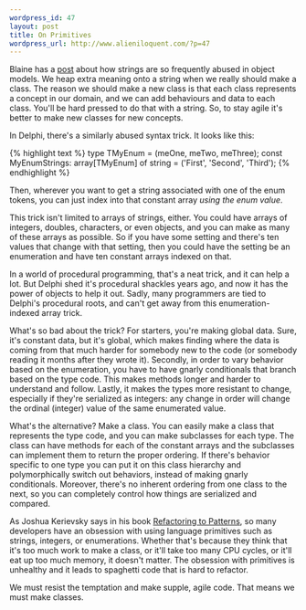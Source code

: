 ```yaml
--- 
wordpress_id: 47
layout: post
title: On Primitives
wordpress_url: http://www.alieniloquent.com/?p=47
---
```

Blaine has a <a href="http://www.blainebuxton.com/weblog/2006/02/string-how-i-loathe-thee.html">post</a> about how strings are so frequently abused in object models.  We heap extra meaning onto a string when we really should make a class.  The reason we should make a new class is that each class represents a concept in our domain, and we can add behaviours and data to each class.  You'll be hard pressed to do that with a string.  So, to stay agile it's better to make new classes for new concepts.

In Delphi, there's a similarly abused syntax trick.  It looks like this:

{% highlight text %}
type TMyEnum = (meOne, meTwo, meThree);
const MyEnumStrings: array[TMyEnum] of string = ('First', 'Second', 'Third');
{% endhighlight %}

Then, wherever you want to get a string associated with one of the enum tokens, you can just index into that constant array <em>using the enum value</em>.

This trick isn't limited to arrays of strings, either.  You could have arrays of integers, doubles, characters, or even objects, and you can make as many of these arrays as possible.  So if you have some setting and there's ten values that change with that setting, then you could have the setting be an enumeration and have ten constant arrays indexed on that.

In a world of procedural programming, that's a neat trick, and it can help a lot.  But Delphi shed it's procedural shackles years ago, and now it has the power of objects to help it out.  Sadly, many programmers are tied to Delphi's procedural roots, and can't get away from this enumeration-indexed array trick.

What's so bad about the trick?  For starters, you're making global data.  Sure, it's constant data, but it's global, which makes finding where the data is coming from that much harder for somebody new to the code (or somebody reading it months after they wrote it).  Secondly, in order to vary behavior based on the enumeration, you have to have gnarly conditionals that branch based on the type code.  This makes methods longer and harder to understand and follow.  Lastly, it makes the types more resistant to change, especially if they're serialized as integers: any change in order will change the ordinal (integer) value of the same enumerated value.

What's the alternative?  Make a class.  You can easily make a class that represents the type code, and you can make subclasses for each type.  The class can have methods for each of the constant arrays and the subclasses can implement them to return the proper ordering.  If there's behavior specific to one type you can put it on this class hierarchy and polymorphically switch out behaviors, instead of making gnarly conditionals.  Moreover, there's no inherent ordering from one class to the next, so you can completely control how things are serialized and compared.

As Joshua Kerievsky says in his book <a href="http://www.amazon.com/gp/product/0321213351/">Refactoring to Patterns</a>, so many developers have an obsession with using language primitives such as strings, integers, or enumerations.  Whether that's because they think that it's too much work to make a class, or it'll take too many CPU cycles, or it'll eat up too much memory, it doesn't matter.  The obsession with primitives is unhealthy and it leads to spaghetti code that is hard to refactor.

We must resist the temptation and make supple, agile code.  That means we must make classes.
